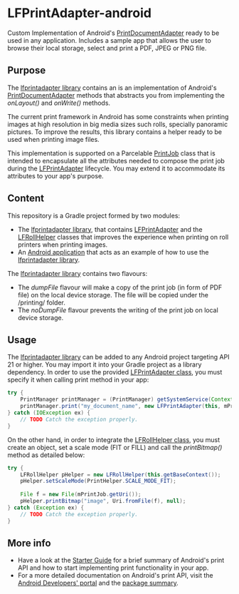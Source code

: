 # LFPrintAdapter-android
Custom Implementation of Android's [PrintDocumentAdapter][2] ready to be used in any application.
Includes a sample app that allows the user to browse their local storage, select and print a PDF, JPEG or PNG file.

## Purpose
The [lfprintadapter library][4] contains an is an implementation of Android's [PrintDocumentAdapter][2] methods that abstracts you from implementing the _onLayout()_ and _onWrite()_ methods. 

The current print framework in Android has some constraints when printing images at high resolution in big media sizes such rolls, specially panoramic pictures. To improve the results, this library contains a helper ready to be used when printing image files.

This implementation is supported on a Parcelable [PrintJob][3] class that is intended to encapsulate all the attributes needed to compose the print job during the [LFPrintAdapter][1] lifecycle. You may extend it to accommodate its attributes to your app's purpose.
 
## Content
This repository is a Gradle project formed by two modules:

- The [lfprintadapter library][4], that contains [LFPrintAdapter][1] and the [LFRollHelper][9] classes that improves the experience when printing on roll printers when printing images.
- An [Android application][5] that acts as an example of how to use the [lfprintadapter library][4]. 

The [lfprintadapter library][4] contains two flavours:
+ The _dumpFile_ flavour will make a copy of the print job (in form of PDF file) on the local device storage. The file will be copied under the /printing/ folder. 
+ The _noDumpFile_ flavour prevents the writing of the print job on local device storage.

## Usage
The [lfprintadapter library][4] can be added to any Android project targeting API 21 or higher. You may import it into your Gradle project as a library dependency.
In order to use the provided [LFPrintAdapter class][1], you must specify it when calling print method in your app:

```java
try {
    PrintManager printManager = (PrintManager) getSystemService(Context.PRINT_SERVICE);
    printManager.print("my_document_name", new LFPrintAdapter(this, mPrintJob), null);
} catch (IOException ex) {
    // TODO Catch the exception properly.
}
```

On the other hand, in order to integrate the [LFRollHelper class][9], you must create an object, set a scale mode (FIT or FILL) and call the _printBitmap()_ method as detailed below: 

```java
try {
    LFRollHelper pHelper = new LFRollHelper(this.getBaseContext());
    pHelper.setScaleMode(PrintHelper.SCALE_MODE_FIT);
    
    File f = new File(mPrintJob.getUri());
    pHelper.printBitmap("image", Uri.fromFile(f), null);
} catch (Exception ex) {
    // TODO Catch the exception properly.
}
```

## More info
- Have a look at the [Starter Guide][6] for a brief summary of Android's print API and how to start implementing print functionality in your app. 
- For a more detailed documentation on Android's print API, visit the [Android Developers' portal][7] and the [package summary][8].

[1]: /lfprintadapter/src/main/java/com/jmrodrigg/lfprintadapter/LFPrintAdapter.java
[2]: https://developer.android.com/reference/android/print/PrintDocumentAdapter.html
[3]: /com/jmrodrigg/lfprintadapter/model/PrintJob.java
[4]: /lfprintadapter
[5]: /app
[6]: /Starter_Guide.pdf
[7]: https://developer.android.com/training/printing/index.html
[8]: https://developer.android.com/reference/android/print/package-summary.html
[9]: /lfprintadapter/src/main/java/com/jmrodrigg/lfprintadapter/LFRollHelper.java